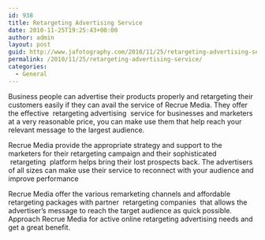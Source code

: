 ```yaml
---
id: 938
title: Retargeting Advertising Service
date: 2010-11-25T19:25:43+00:00
author: admin
layout: post
guid: http://www.jafotography.com/2010/11/25/retargeting-advertising-service/
permalink: /2010/11/25/retargeting-advertising-service/
categories:
  - General
---
```

Business people can advertise their products properly and retargeting their customers easily if they can avail the service of Recrue Media. They offer the effective &nbsp;retargeting advertising&nbsp; service for businesses and marketers at a very reasonable price, you can make use them that help reach your relevant message to the largest audience.

Recrue Media provide the appropriate strategy and support to the marketers for their retargeting campaign and their sophisticated &nbsp;retargeting&nbsp; platform helps bring their lost prospects back. The advertisers of all sizes can make use their service to reconnect with your audience and improve performance

Recrue Media offer the various remarketing channels and affordable retargeting packages with partner &nbsp;retargeting companies&nbsp; that allows the advertiser&#8217;s message to reach the target audience as quick possible. Approach Recrue Media for active online retargeting advertising needs and get a great benefit.